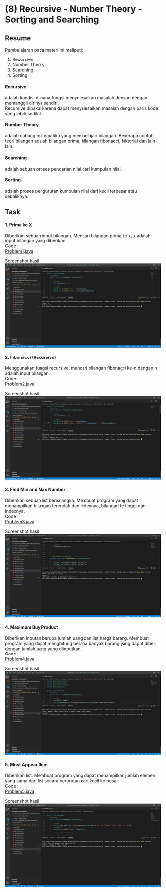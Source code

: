 # (8) Recursive - Number Theory - Sorting and Searching
## Resume

Pembelajaran pada materi ini meliputi:
1. Recursive
2. Number Theory
3. Searching
4. Sorting

#### Recursive
adalah kondisi dimana fungsi menyelesaikan masalah dengan dengan memanggil dirinya sendiri.  
Recursive dipakai karena dapat menyelesaikan masalah dengan baris kode yang lebih sedikit.

#### Number Theory
adalah cabang matematika yang mempelajari bilangan. Beberapa contoh teori bilangan adalah bilangan prima, bilangan fibonacci, faktorial dan lain-lain.

#### Searching
adalah sebuah proses pencarian nilai dari kumpulan nilai.

#### Sorting
adalah proses pengurutan kumpulan nilai dari kecil terbesar atau sebaliknya.

## Task
#### 1. Prima ke X
Diberikan sebuah input bilangan. Mencari bilangan prima ke x, x adalah input bilangan yang diberikan.  
Code :  
[Problem1.java](./praktikum/Problem1.java)  
  
Screenshot hasil :  
![Problem1](./screenshots/Problem1.png)

#### 2. Fibonacci (Recursive)
Menggunakan fungsi recursive, mencari bilangan fibonacci ke-n dengan n adalah input bilangan.  
Code :  
[Problem2.java](./praktikum/Problem2.java)
  
Screenshot hasil :  
![Problem2](./screenshots/Problem2.png)

#### 3. Find Min and Max Number
Diberikan sebuah list berisi angka. Membuat program yang dapat menampilkan bilangan terendah dan indexnya, bilangan tertinggi dan indexnya.  
Code :  
[Problem3.java](./praktikum/Problem3.java)
  
Screenshot hasil :  
![Problem3](./screenshots/Problem3.png)

#### 4. Maximum Buy Product
Diberikan inputan berupa jumlah uang dan list harga barang. Membuat program yang dapat menghitung berapa banyak barang yang dapat dibeli dengan jumlah uang yang diinputkan.  
Code :  
[Problem4.java](./praktikum/Problem4.java)
  
Screenshot hasil :  
![Problem4](./screenshots/Problem4.png)

#### 5. Most Appear Item
Diberikan list. Membuat program yang dapat menampilkan jumlah elemen yang sama dari list secara berurutan dari kecil ke besar.  
Code :  
[Problem5.java](./praktikum/Problem5.java)
  
Screenshot hasil :  
![Problem5](./screenshots/Problem5.png)